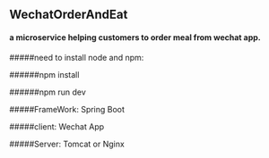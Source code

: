 ## WechatOrderAndEat

#### a microservice helping customers to order meal from wechat app.

#####need to install node and npm:

######npm install

######npm run dev

#####FrameWork: Spring Boot

#####client: Wechat App

#####Server: Tomcat or Nginx
